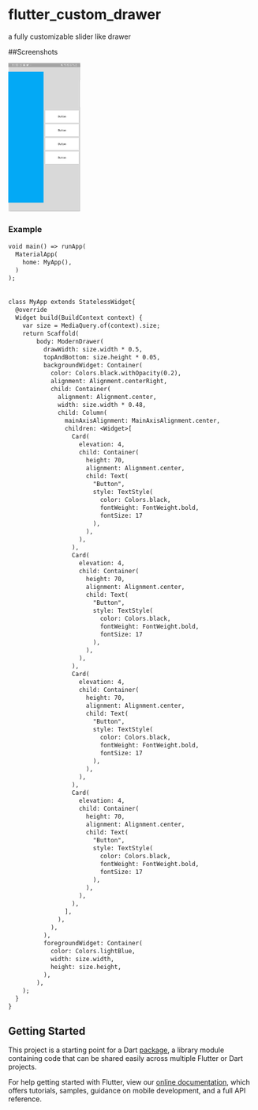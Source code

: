 # flutter_custom_drawer

a fully customizable slider like drawer

##Screenshots

<img src="ss1.jpg" height="300em"/>


### Example
```
void main() => runApp(
  MaterialApp(
    home: MyApp(),
  )
);


class MyApp extends StatelessWidget{
  @override
  Widget build(BuildContext context) {
    var size = MediaQuery.of(context).size;
    return Scaffold(
        body: ModernDrawer(
          drawWidth: size.width * 0.5,
          topAndBottom: size.height * 0.05,
          backgroundWidget: Container(
            color: Colors.black.withOpacity(0.2),
            alignment: Alignment.centerRight,
            child: Container(
              alignment: Alignment.center,
              width: size.width * 0.48,
              child: Column(
                mainAxisAlignment: MainAxisAlignment.center,
                children: <Widget>[
                  Card(
                    elevation: 4,
                    child: Container(
                      height: 70,
                      alignment: Alignment.center,
                      child: Text(
                        "Button",
                        style: TextStyle(
                          color: Colors.black,
                          fontWeight: FontWeight.bold,
                          fontSize: 17
                        ),
                      ),
                    ),
                  ),
                  Card(
                    elevation: 4,
                    child: Container(
                      height: 70,
                      alignment: Alignment.center,
                      child: Text(
                        "Button",
                        style: TextStyle(
                          color: Colors.black,
                          fontWeight: FontWeight.bold,
                          fontSize: 17
                        ),
                      ),
                    ),
                  ),
                  Card(
                    elevation: 4,
                    child: Container(
                      height: 70,
                      alignment: Alignment.center,
                      child: Text(
                        "Button",
                        style: TextStyle(
                          color: Colors.black,
                          fontWeight: FontWeight.bold,
                          fontSize: 17
                        ),
                      ),
                    ),
                  ),
                  Card(
                    elevation: 4,
                    child: Container(
                      height: 70,
                      alignment: Alignment.center,
                      child: Text(
                        "Button",
                        style: TextStyle(
                          color: Colors.black,
                          fontWeight: FontWeight.bold,
                          fontSize: 17
                        ),
                      ),
                    ),
                  ),
                ],
              ),
            ),
          ),
          foregroundWidget: Container(
            color: Colors.lightBlue,
            width: size.width,
            height: size.height,
          ),
        ),
    );
  }
}
```

## Getting Started

This project is a starting point for a Dart
[package](https://flutter.dev/developing-packages/),
a library module containing code that can be shared easily across
multiple Flutter or Dart projects.

For help getting started with Flutter, view our 
[online documentation](https://flutter.dev/docs), which offers tutorials, 
samples, guidance on mobile development, and a full API reference.
